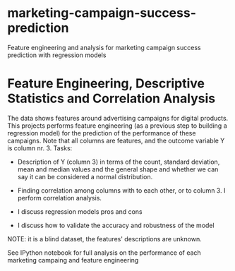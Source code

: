 # marketing-campaign-success-prediction

Feature engineering and analysis for marketing campaign success prediction with regression models



# Feature Engineering, Descriptive Statistics and Correlation Analysis

The data shows features around advertising campaigns for digital products. This projects performs feature engineering (as a previous step to building a regression model) for the prediction of the performance of these campaigns. Note that all columns are features, and the outcome variable Y is column nr. 3. Tasks:

- Description of Y (column 3) in terms of the count, standard deviation, mean and median values and the general shape and whether we can say it can be considered a normal distribution.

- Finding correlation among columns with to each other, or to column 3. I perform correlation analysis.

- I discuss regression models pros and cons

- I discuss how to validate the accuracy and robustness of the model

NOTE: it is a blind dataset, the features' descriptions are unknown.

See IPython notebook for full analysis on the performance of each marketing campaing and feature engineering
